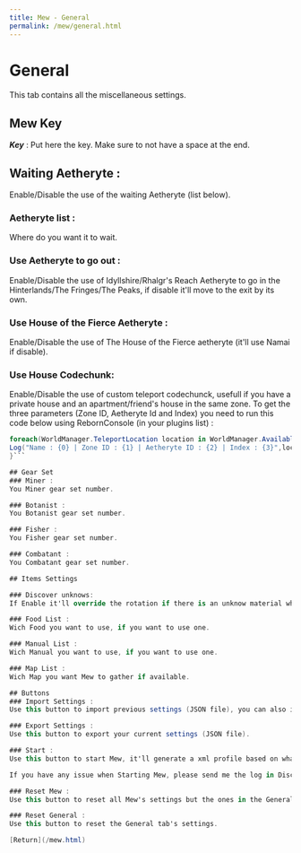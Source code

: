 ```yaml
---
title: Mew - General
permalink: /mew/general.html
---
```


# General
This tab contains all the miscellaneous settings.

## Mew Key
***Key*** : Put here the key. Make sure to not have a space at the end.

## Waiting Aetheryte :
Enable/Disable the use of the waiting Aetheryte (list below).

### Aetheryte list :
Where do you want it to wait.

### Use Aetheryte to go out :
Enable/Disable the use of Idyllshire/Rhalgr's Reach Aetheryte to go in the Hinterlands/The Fringes/The Peaks, if disable it'll move to the exit by its own.

### Use House of the Fierce Aetheryte :
Enable/Disable the use of The House of the Fierce aetheryte (it'll use Namai if disable).

### Use House Codechunk:
Enable/Disable the use of custom teleport codechunck, usefull if you have a private house and an apartment/friend's house in the same zone.
To get the three parameters (Zone ID, Aetheryte Id and Index) you need to run this code below using RebornConsole (in your plugins list) : 
```csharp
foreach(WorldManager.TeleportLocation location in WorldManager.AvailableLocations){
Log("Name : {0} | Zone ID : {1} | Aetheryte ID : {2} | Index : {3}",location.Name, location.ZoneId,location.AetheryteId, WorldManager.AvailableLocations.IndexOf(location));
}```

## Gear Set
### Miner :
You Miner gear set number.

### Botanist :
You Botanist gear set number.

### Fisher :
You Fisher gear set number.

### Combatant :
You Combatant gear set number.

## Items Settings

### Discover unknows:
If Enable it'll override the rotation if there is an unknow material when you're gathering any node.

### Food List :
Wich Food you want to use, if you want to use one.

### Manual List :
Wich Manual you want to use, if you want to use one.

### Map List :
Wich Map you want Mew to gather if available.

## Buttons
### Import Settings :
Use this button to import previous settings (JSON file), you can also import settings from others but make sure to check your gear set.

### Export Settings :
Use this button to export your current settings (JSON file).

### Start :
Use this button to start Mew, it'll generate a xml profile based on what's set in the UI, switch to orderbot, (try to) load the profile and start it.

If you have any issue when Starting Mew, please send me the log in Discord. Most of the time, if it doesn't start it's because you don't have my own ExBuddy's fork (properly) installed.

### Reset Mew :
Use this button to reset all Mew's settings but the ones in the General Tab.

### Reset General :
Use this button to reset the General tab's settings.

[Return](/mew.html)